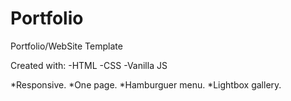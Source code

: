# Portfolio

Portfolio/WebSite Template

Created with:
-HTML
-CSS
-Vanilla JS

*Responsive. 
*One page. 
*Hamburguer menu.
*Lightbox gallery.
